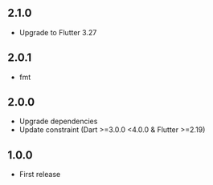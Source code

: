 ## 2.1.0

* Upgrade to Flutter 3.27

## 2.0.1

* fmt

## 2.0.0

* Upgrade dependencies
* Update constraint (Dart >=3.0.0 <4.0.0 & Flutter >=2.19) 

## 1.0.0

* First release
